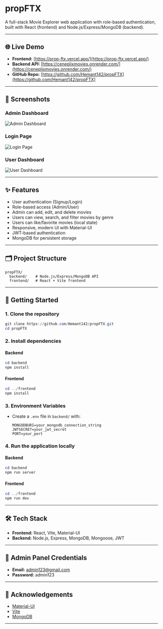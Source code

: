 # propFTX

A full-stack Movie Explorer web application with role-based authentication, built with React (frontend) and Node.js/Express/MongoDB (backend).

---

## 🌐 Live Demo
- **Frontend:** [https://prop-ftx.vercel.app/](https://prop-ftx.vercel.app/)
- **Backend API:** [https://ceneplixmovies.onrender.com/](https://ceneplixmovies.onrender.com/)
- **GitHub Repo:** [https://github.com/Hemant142/propFTX](https://github.com/Hemant142/propFTX)

---

## 📸 Screenshots

### Admin Dashboard
![Admin Dashboard](https://i.postimg.cc/Jhq7qQ3V/Laptop-Admin-Dashboard.png)

### Login Page
![Login Page](https://i.postimg.cc/LXQ9d60x/Laptop-Login.png)

### User Dashboard
![User Dashboard](https://i.postimg.cc/T1yRTMzf/Laptop-User-Dashboard.png)

---

## ✨ Features
- User authentication (Signup/Login)
- Role-based access (Admin/User)
- Admin can add, edit, and delete movies
- Users can view, search, and filter movies by genre
- Users can like/favorite movies (local state)
- Responsive, modern UI with Material-UI
- JWT-based authentication
- MongoDB for persistent storage

---

## 🗂️ Project Structure
```
propFTX/
  backend/    # Node.js/Express/MongoDB API
  frontend/   # React + Vite frontend
```

---

## 🚀 Getting Started

### 1. Clone the repository
```powershell
git clone https://github.com/Hemant142/propFTX.git
cd propFTX
```

### 2. Install dependencies
#### Backend
```powershell
cd backend
npm install
```
#### Frontend
```powershell
cd ../frontend
npm install
```

### 3. Environment Variables
- Create a `.env` file in `backend/` with:
  ```env
  MONGODBURI=your_mongodb_connection_string
  JWTSECRET=your_jwt_secret
  PORT=your_port
  ```

### 4. Run the application locally
#### Backend
```powershell
cd backend
npm run server
```
#### Frontend
```powershell
cd ../frontend
npm run dev
```

---

## 🛠️ Tech Stack
- **Frontend:** React, Vite, Material-UI
- **Backend:** Node.js, Express, MongoDB, Mongoose, JWT

---

## 🔑 Admin Panel Credentials
- **Email:** admin123@gmail.com
- **Password:** admin123

---

## 🙏 Acknowledgements
- [Material-UI](https://mui.com/)
- [Vite](https://vitejs.dev/)
- [MongoDB](https://www.mongodb.com/)

---
